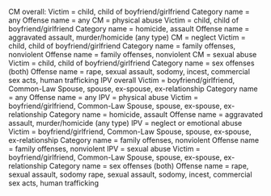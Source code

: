 CM overall:
    Victim = child, child of boyfriend/girlfriend
    Category name = any
    Offense name = any
CM = physical abuse
    Victim = child, child of boyfriend/girlfriend
    Category name  = homicide, assault
    Offense name = aggravated assault, murder/homicide (any type)
CM = neglect
    Victim = child, child of boyfriend/girlfriend
    Category name  = family offenses, nonviolent
    Offense name = family offenses, nonviolent
CM = sexual abuse
    Victim = child, child of boyfriend/girlfriend
    Category name  = sex offenses (both)
    Offense name = rape, sexual assault, sodomy, incest, commercial sex acts, human trafficking
IPV overall
    Victim = boyfriend/girlfriend, Common-Law Spouse, spouse, ex-spouse, ex-relationship
    Category name = any
    Offense name = any
IPV = physical abuse
    Victim = boyfriend/girlfriend, Common-Law Spouse, spouse, ex-spouse, ex-relationship
    Category name  = homicide, assault
    Offense name = aggravated assault, murder/homicide (any type)
IPV = neglect or emotional abuse
    Victim = boyfriend/girlfriend, Common-Law Spouse, spouse, ex-spouse, ex-relationship
    Category name  = family offenses, nonviolent
    Offense name = family offenses, nonviolent
IPV = sexual abuse
    Victim = boyfriend/girlfriend, Common-Law Spouse, spouse, ex-spouse, ex-relationship
    Category name  = sex offenses (both)
    Offense name = rape, sexual assault, sodomy
                   rape, sexual assault, sodomy, incest, commercial sex acts, human trafficking